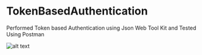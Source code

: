 # TokenBasedAuthentication
Performed Token based Authentication using Json Web Tool Kit and Tested Using Postman 

![alt text](token_based_authentication.jpeg "Received Token on Successfull Login")

